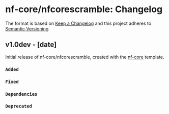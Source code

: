 # nf-core/nfcorescramble: Changelog

The format is based on [Keep a Changelog](https://keepachangelog.com/en/1.0.0/)
and this project adheres to [Semantic Versioning](https://semver.org/spec/v2.0.0.html).

## v1.0dev - [date]

Initial release of nf-core/nfcorescramble, created with the [nf-core](https://nf-co.re/) template.

### `Added`

### `Fixed`

### `Dependencies`

### `Deprecated`
